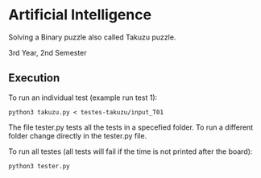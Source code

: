 # Artificial Intelligence
Solving a Binary puzzle also called Takuzu puzzle.

3rd Year, 2nd Semester

## Execution
To run an individual test (example run test 1):

```
python3 takuzu.py < testes-takuzu/input_T01
```

The file tester.py tests all the tests in a specefied folder.
To run a different folder change directly in the tester.py file.


To run all testes (all tests will fail if the time is not printed after the board):

```
python3 tester.py
```
